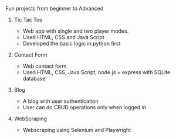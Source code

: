 Fun projects from beginner to Advanced

1. Tic Tac Toe
    - Web app with single and two player modes.
    - Used HTML, CSS and Java Script
    - Developed the basic logic in python first

2. Contact Form
    - Web contact form
    - Used HTML, CSS, Java Script, node.js + express with SQLite database

3. Blog
    - A blog with user authentication 
    - User can do CRUD operations only when logged in

4. WebScraping
    - Webscraping using Selenium and Playwright
